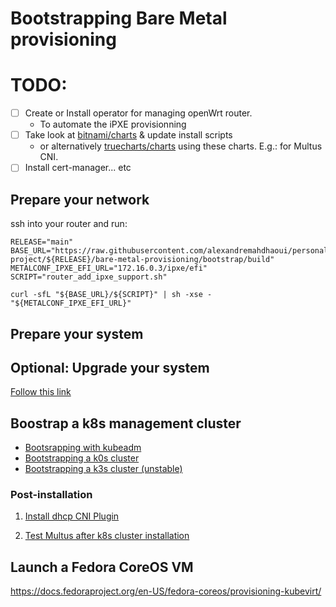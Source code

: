 # Bootstrapping Bare Metal provisioning

# TODO:

- [ ] Create or Install operator for managing openWrt router.
  - To automate the iPXE provisionning
- [ ] Take look at [bitnami/charts](https://github.com/bitnami/charts/tree/main/bitnami) & update install scripts
  - or alternatively [truecharts/charts](https://github.com/truecharts/charts)
using these charts. E.g.: for Multus CNI.
- [ ] Install cert-manager... etc

## Prepare your network

ssh into your router and run:
```shell
RELEASE="main"
BASE_URL="https://raw.githubusercontent.com/alexandremahdhaoui/personal-project/${RELEASE}/bare-metal-provisioning/bootstrap/build"
METALCONF_IPXE_EFI_URL="172.16.0.3/ipxe/efi"
SCRIPT="router_add_ipxe_support.sh"

curl -sfL "${BASE_URL}/${SCRIPT}" | sh -xse - "${METALCONF_IPXE_EFI_URL}"
```

## Prepare your system

## Optional: Upgrade your system

[Follow this link](system/fedora-system-upgrade.md)

## Boostrap a k8s management cluster

- [Bootsrapping with kubeadm](distrib/kubeadm.md)
- [Bootstrapping a k0s cluster](distrib/k0s.md)
- [Bootstrapping a k3s cluster (unstable)](distrib/k3s.md)

### Post-installation

1. [Install dhcp CNI Plugin](build/install_cni_dhcp.sh)

2. [Test Multus after k8s cluster installation](test/test_multus.sh)


## Launch a Fedora CoreOS VM
https://docs.fedoraproject.org/en-US/fedora-coreos/provisioning-kubevirt/